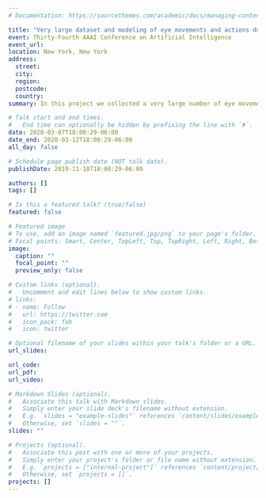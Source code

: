 ```yaml
---
# Documentation: https://sourcethemes.com/academic/docs/managing-content/

title: "Very large dataset and modeling of eye movements and actions during ATARI game play"
event: Thirty-Fourth AAAI Conference on Artificial Intelligence
event_url:
location: New York, New York
address:
  street:
  city:
  region:
  postcode:
  country:
summary: In this project we collected a very large number of eye movements and game play data. The hope is that this data set will be widely used to push the field of imitation learning. Imitation learning is a subfield of AI research where the goal is to design machines that can achieve human-like performance is tasks by directly learning from human behavior. We think ATARI game play is an ideal area for this research and the goal of this data set is to push that forward. In the work we show that this can be done with the data provided by developing models that improve on state of the art imitation learning methods by using the gaze and action sequences recorded in the data set. The preprint can be found [here](https://arxiv.org/abs/1903.06754).

# Talk start and end times.
#   End time can optionally be hidden by prefixing the line with `#`.
date: 2020-03-07T18:00:29-06:00
date_end: 2020-03-12T18:00:29-06:00
all_day: false

# Schedule page publish date (NOT talk date).
publishDate: 2019-11-10T18:00:29-06:00

authors: []
tags: []

# Is this a featured talk? (true/false)
featured: false

# Featured image
# To use, add an image named `featured.jpg/png` to your page's folder. 
# Focal points: Smart, Center, TopLeft, Top, TopRight, Left, Right, BottomLeft, Bottom, BottomRight.
image:
  caption: ""
  focal_point: ""
  preview_only: false

# Custom links (optional).
#   Uncomment and edit lines below to show custom links.
# links:
# - name: Follow
#   url: https://twitter.com
#   icon_pack: fab
#   icon: twitter

# Optional filename of your slides within your talk's folder or a URL.
url_slides:

url_code:
url_pdf:
url_video:

# Markdown Slides (optional).
#   Associate this talk with Markdown slides.
#   Simply enter your slide deck's filename without extension.
#   E.g. `slides = "example-slides"` references `content/slides/example-slides.md`.
#   Otherwise, set `slides = ""`.
slides: ""

# Projects (optional).
#   Associate this post with one or more of your projects.
#   Simply enter your project's folder or file name without extension.
#   E.g. `projects = ["internal-project"]` references `content/project/deep-learning/index.md`.
#   Otherwise, set `projects = []`.
projects: []
---
```

